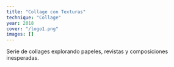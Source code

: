 ```yaml
---
title: "Collage con Texturas"
technique: "Collage"
year: 2018
cover: "/logo1.png"
images: []
---
```

Serie de collages explorando papeles, revistas y composiciones inesperadas.
